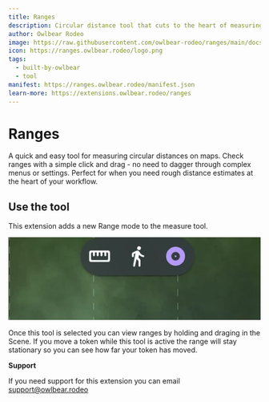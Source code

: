 ```yaml
---
title: Ranges
description: Circular distance tool that cuts to the heart of measuring ranges without the dagger of a complex setup
author: Owlbear Rodeo
image: https://raw.githubusercontent.com/owlbear-rodeo/ranges/main/docs/header.jpg
icon: https://ranges.owlbear.rodeo/logo.png
tags:
  - built-by-owlbear
  - tool
manifest: https://ranges.owlbear.rodeo/manifest.json
learn-more: https://extensions.owlbear.rodeo/ranges
---
```


# Ranges

A quick and easy tool for measuring circular distances on maps. Check ranges with a simple click and drag - no need to dagger through complex menus or settings. Perfect for when you need rough distance estimates at the heart of your workflow.

## Use the tool

This extension adds a new Range mode to the measure tool.

![Range mode](https://raw.githubusercontent.com/owlbear-rodeo/ranges/main/docs/tool.jpg)

Once this tool is selected you can view ranges by holding and draging in the Scene.
If you move a token while this tool is active the range will stay stationary so you can see how far your token has moved.

**Support**

If you need support for this extension you can email <support@owlbear.rodeo>
